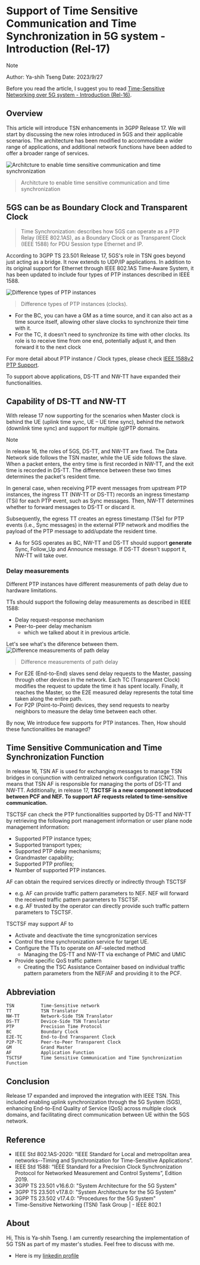 # Support of Time Sensitive Communication and Time Synchronization in 5G system - Introduction (Rel-17)

>[!NOTE]
> Author: Ya-shih Tseng
> Date: 2023/9/27

Before you read the article, I suggest you to read  [Time-Sensitive Networking over 5G system - Introduction (Rel-16)](https://free5gc.org/blog/TSN/). 

## Overview
This article will introduce TSN enhancements in 3GPP Release 17. We will start by discussing the new roles introduced in 5GS and their applicable scenarios. The architecture has been modified to accommodate a wider range of applications, and additional network functions have been added to offer a broader range of services. 


![Architcture to enable time sensitive communication and time synchronization](20230927/tsn_architecture.png)
> Architcture to enable time sensitive communication and time synchronization

## 5GS can be as Boundary Clock and Transparent Clock
> Time Synchronization: describes how 5GS can operate as a PTP Relay (IEEE 802.1AS), as a Boundary Clock or as Transparent Clock (IEEE 1588) for PDU Session type Ethernet and IP.

According to 3GPP TS 23.501 Release 17, 5GS's role in TSN goes beyond just acting as a bridge. It now extends to UDP/IP applications. In addition to its original support for Ethernet through IEEE 802.1AS Time-Aware System, it has been updated to include four types of PTP instances described in IEEE 1588.

![Difference types of PTP instances](20230927/clocks.png)
> Difference types of PTP instances (clocks).

- For the BC, you can have a GM as a time source, and it can also act as a time source itself, allowing other slave clocks to synchronize their time with it.
- For the TC, it doesn't need to synchronize its time with other clocks. Its role is to receive time from one end, potentially adjust it, and then forward it to the next clock

For more detail about PTP instance / Clock types, please check [IEEE 1588v2 PTP Support](https://content.cisco.com/chapter.sjs?uri=%2Fsearchable%2Fchapter%2Fcontent%2Fen%2Fus%2Ftd%2Fdocs%2Frouters%2Fasr1000%2Fconfiguration%2Fguide%2Fchassis%2Fxe-16-5%2Fasr1000-software-config-guide-16-5%2F1588v2-ptp-asr.html.xml&query=ptp#con_1196705).


To support above applications, DS-TT and NW-TT have expanded their functionalities.

## Capability of DS-TT and NW-TT

With release 17 now supporting for the scenarios when Master clock is behind the UE (uplink time sync, UE – UE time sync), behind the network (downlink time sync) and support for multiple (g)PTP domains. 

>[!NOTE]
>In release 16, the roles of 5GS, DS-TT, and NW-TT are fixed. The Data Network side follows the TSN master, while the UE side follows the slave. When a packet enters, the entry time is first recorded in NW-TT, and the exit time is recorded in DS-TT. The difference between these two times determines the packet's resident time.

In general case, when receiving PTP event messages from upstream PTP instances, the ingress TT (NW-TT or DS-TT) records an ingress timestamp (TSi) for each PTP event, such as Sync messages. Then, NW-TT determines whether to forward messages to DS-TT or discard it.

Subsequently, the egress TT creates an egress timestamp (TSe) for PTP events (i.e., Sync messages) in the external PTP network and modifies the payload of the PTP message to add/update the resident time.

- As for 5GS operates as BC, NW-TT and DS-TT should support **generate** Sync, Follow_Up and Announce message. If DS-TT doesn't support it, NW-TT will take over.

### Delay measurements
Different PTP instances have different measurements of path delay due to hardware limitations.

TTs should support the following delay measurements as described in IEEE 1588:
- Delay request-response mechanism
- Peer-to-peer delay mechanism
  - which we talked about it in previous article.

Let's see what's the diference between them.
![Difference measurements of path delay](20230927/e2e_vs_p2p.png)
> Difference measurements of path delay
- For E2E (End-to-End) slaves send delay requests to the Master, passing through other devices in the network. Each TC (Transparent Clock) modifies the request to update the time it has spent locally. Finally, it reaches the Master, so the E2E measured delay represents the total time taken along the entire path.
- For P2P (Point-to-Point) devices, they send requests to nearby neighbors to measure the delay time between each other.

By now, We introduce few supports for PTP instances. Then, How should these functionalities be managed?
## Time Sensitive Communication and Time Synchronization Function
In release 16, TSN AF is used for exchanging messages to manage TSN bridges in conjunction with centralized network configuration (CNC). This means that TSN AF is responsible for managing the ports of DS-TT and NW-TT. Additionally, in release 17, **TSCTSF is a new component introduced between PCF and NEF. To support AF requests related to time-sensitive communication.**

TSCTSF can check the PTP functionalities supported by DS-TT and NW-TT by retrieving the following port management information or user plane node management information:
- Supported PTP instance types;
- Supported transport types;
- Supported PTP delay mechanisms;
- Grandmaster capability;
- Supported PTP profiles;
- Number of supported PTP instances.

AF can obtain the required services directly or indirectly through TSCTSF
- e.g. AF can provide traffic pattern parameters to NEF. NEF will forward the received traffic pattern parameters to TSCTSF.
- e.g. AF trusted by the operator can directly provide such traffic pattern parameters to TSCTSF.

TSCTSF may support AF to
- Activate and deactivate the time syncgronization services
- Control the time synchronization service for target UE.
- Configure the TTs to operate on AF-selected method
  - Managing the DS-TT and NW-TT via exchange of PMIC and UMIC
- Provide specific QoS traffic pattern
  - Creating the TSC Assistance Container based on individual traffic pattern parameters from the NEF/AF and providing it to the PCF.


## Abbreviation
    TSN          Time-Sensitive network
    TT           TSN Translator
    NW-TT        Network-Side TSN Translator
    DS-TT        Device-Side TSN Translator
    PTP          Precision Time Protocol
    BC           Boundary Clock
    E2E-TC       End-to-End Transparent Clock
    P2P-TC       Peer-to-Peer Transparent Clock
    GM           Grand Master
    AF           Application Function
    TSCTSF       Time Sensitive Communication and Time Synchronization Function

## Conclusion
Release 17 expanded and improved the integration with IEEE TSN. This included enabling uplink synchronization through the 5G System (5GS), enhancing End-to-End Quality of Service (QoS) across multiple clock domains, and facilitating direct communication between UE within the 5GS network.

## Reference
- IEEE Std 802.1AS-2020: “IEEE Standard for Local and metropolitan area networks--Timing and Synchronization for Time-Sensitive Applications”.
- IEEE Std 1588: “IEEE Standard for a Precision Clock Synchronization Protocol for Networked Measurement and Control Systems”, Edition 2019.
- 3GPP TS 23.501 v16.6.0: "System Architecture for the 5G System"
- 3GPP TS 23.501 v17.8.0: "System Architecture for the 5G System"
- 3GPP TS 23.502 v17.4.0: "Procedures for the 5G System"
- Time-Sensitive Networking (TSN) Task Group | - IEEE 802.1


## About
Hi, This is Ya-shih Tseng. I am currently researching the implementation of 5G TSN as part of my master's studies. Feel free to discuss with me.
- Here is my [linkedin profile](www.linkedin.com/in/yashihh-tseng)
